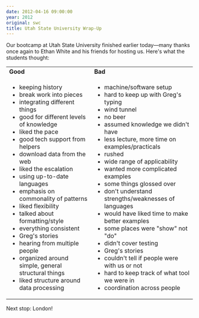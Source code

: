 ```yaml
---
date: 2012-04-16 09:00:00
year: 2012
original: swc
title: Utah State University Wrap-Up
---
```

<p>Our bootcamp at Utah State University finished earlier today&mdash;many thanks once again to Ethan White and his friends for hosting us.  Here's what the students thought:</p>
<table>
<tr>
<td>
      <strong>Good</strong>
    </td>
<td>
      <strong>Bad</strong>
    </td>
</tr>
<tr>
<td valign="top">
<ul>
<li>keeping history</li>
<li>break work into pieces</li>
<li>integrating different things</li>
<li>good for different levels of knowledge</li>
<li>liked the pace</li>
<li>good tech support from helpers</li>
<li>download data from the web</li>
<li>liked the escalation</li>
<li>using up-to-date languages</li>
<li>emphasis on commonality of patterns</li>
<li>liked flexibility</li>
<li>talked about formatting/style</li>
<li>everything consistent</li>
<li>Greg's stories</li>
<li>hearing from multiple people</li>
<li>organized around simple, general structural things</li>
<li>liked structure around data processing</li>
</ul>
</td>
<td valign="top">
<ul>
<li>machine/software setup</li>
<li>hard to keep up with Greg's typing</li>
<li>wind tunnel</li>
<li>no beer</li>
<li>assumed knowledge we didn't have</li>
<li>less lecture, more time on examples/practicals</li>
<li>rushed</li>
<li>wide range of applicability</li>
<li>wanted more complicated examples</li>
<li>some things glossed over</li>
<li>don't understand strengths/weaknesses of languages</li>
<li>would have liked time to make better examples</li>
<li>some places were "show" not "do"</li>
<li>didn't cover testing</li>
<li>Greg's stories</li>
<li>couldn't tell if people were with us or not</li>
<li>hard to keep track of what tool we were in</li>
<li>coordination across people</li>
</ul>
</td>
</tr>
</table>
<p>Next stop: London!</p>

